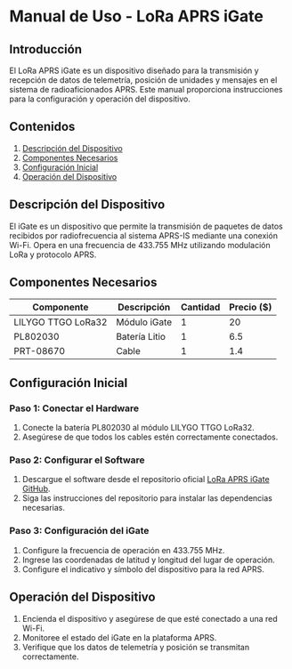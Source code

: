 # Manual de Uso - LoRa APRS iGate

## Introducción

El LoRa APRS iGate es un dispositivo diseñado para la transmisión y recepción de datos de telemetría, posición de unidades y mensajes en el sistema de radioaficionados APRS. Este manual proporciona instrucciones para la configuración y operación del dispositivo.

## Contenidos
1. [Descripción del Dispositivo](#descripción-del-dispositivo)
2. [Componentes Necesarios](#componentes-necesarios)
3. [Configuración Inicial](#configuración-inicial)
4. [Operación del Dispositivo](#operación-del-dispositivo)

## Descripción del Dispositivo

El iGate es un dispositivo que permite la transmisión de paquetes de datos recibidos por radiofrecuencia al sistema APRS-IS mediante una conexión Wi-Fi. Opera en una frecuencia de 433.755 MHz utilizando modulación LoRa y protocolo APRS.

## Componentes Necesarios

| Componente           | Descripción         | Cantidad | Precio ($) |
|----------------------|---------------------|----------|------------|
| LILYGO TTGO LoRa32   | Módulo iGate        | 1        | 20         |
| PL802030             | Batería Litio       | 1        | 6.5        |
| PRT-08670            | Cable               | 1        | 1.4        |

## Configuración Inicial

### Paso 1: Conectar el Hardware
1. Conecte la batería PL802030 al módulo LILYGO TTGO LoRa32.
2. Asegúrese de que todos los cables estén correctamente conectados.

### Paso 2: Configurar el Software
1. Descargue el software desde el repositorio oficial [LoRa APRS iGate GitHub](https://github.com/richonguzman/LoRa_APRS_iGate).
2. Siga las instrucciones del repositorio para instalar las dependencias necesarias.

### Paso 3: Configuración del iGate
1. Configure la frecuencia de operación en 433.755 MHz.
2. Ingrese las coordenadas de latitud y longitud del lugar de operación.
3. Configure el indicativo y símbolo del dispositivo para la red APRS.

## Operación del Dispositivo

1. Encienda el dispositivo y asegúrese de que esté conectado a una red Wi-Fi.
2. Monitoree el estado del iGate en la plataforma APRS.
3. Verifique que los datos de telemetría y posición se transmitan correctamente.

